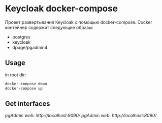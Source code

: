 # Keycloak docker-compose

Проект развертывания Keycloak с помощью docker-compose.
Docker контейнер содержит следующие образы:

- postgres
- keycloak
- dpage/pgadmin4

## Usage

in root dir:

```sh
docker-compose down
docker-compose up
```

## Get interfaces

_pgAdmin web: http://localhost:9090/_
_pgAdmin web: http://localhost:8090/_
